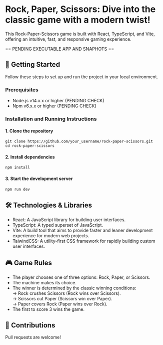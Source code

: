 # Rock, Paper, Scissors: Dive into the classic game with a modern twist!

This Rock-Paper-Scissors game is built with React, TypeScript, and Vite, offering an intuitive, fast, and responsive gaming experience.

== PENDING EXECUTABLE APP AND SNAPHOTS ==

## 🚀 Getting Started

Follow these steps to set up and run the project in your local environment.

### Prerequisites
- Node.js v14.x.x or higher (PENDING CHECK)
- Npm v6.x.x or higher      (PENDING CHECK)

### Installation and Running Instructions
#### 1. Clone the repository
```
git clone https://github.com/your_username/rock-paper-scissors.git
cd rock-paper-scissors
```

#### 2. Install dependencies
```
npm install
```
#### 3. Start the development server
```
npm run dev
```
## 🛠️ Technologies & Libraries
- React: A JavaScript library for building user interfaces.
- TypeScript: A typed superset of JavaScript.
- Vite: A build tool that aims to provide faster and leaner development experience for modern web projects.
- TaiwindCSS: A utility-first CSS framework for rapidly building custom user interfaces.
## 🎮 Game Rules
- The player chooses one of three options: Rock, Paper, or Scissors.
- The machine makes its choice.
- The winner is determined by the classic winning conditions:<br>
-> Rock crushes Scissors (Rock wins over Scissors).<br>
-> Scissors cut Paper (Scissors win over Paper).<br>
-> Paper covers Rock (Paper wins over Rock).<br>
- The first to score 3 wins the game.

## 🤝 Contributions
Pull requests are welcome!
